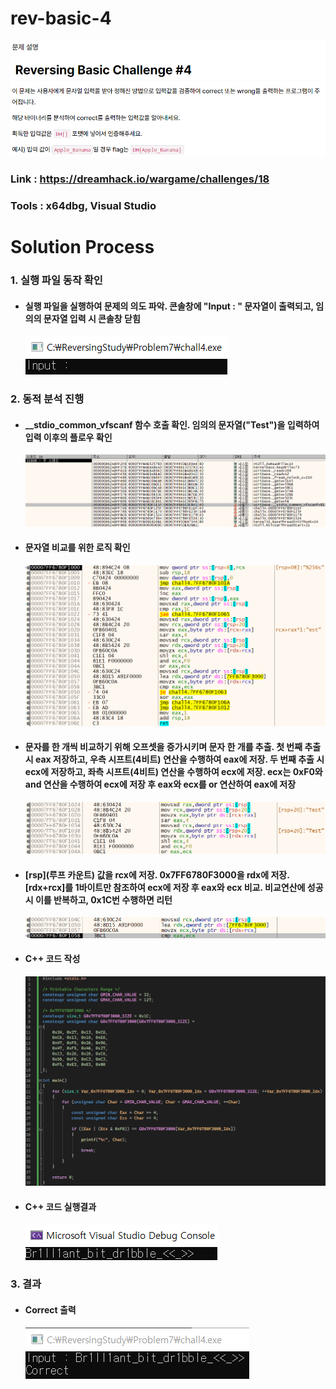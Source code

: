# **rev-basic-4**

![01](Image/01.PNG?raw=true)
### Link : https://dreamhack.io/wargame/challenges/18
### Tools : x64dbg, Visual Studio

# **Solution Process**
### 1. 실행 파일 동작 확인
  - #### 실행 파일을 실행하여 문제의 의도 파악. 콘솔창에 "Input : " 문자열이 출력되고, 임의의 문자열 입력 시 콘솔창 닫힘
    ![02](Image/02.PNG?raw=true)

### 2. 동적 분석 진행
  - #### __stdio_common_vfscanf 함수 호출 확인. 임의의 문자열("Test")을 입력하여 입력 이후의 플로우 확인
    ![03](Image/03.PNG?raw=true)

  - #### 문자열 비교를 위한 로직 확인
    ![04](Image/04.PNG?raw=true)
    
  - #### 문자를 한 개씩 비교하기 위해 오프셋을 증가시키며 문자 한 개를 추출. 첫 번째 추출 시 eax 저장하고, 우측 시프트(4비트) 연산을 수행하여 eax에 저장. 두 번째 추출 시 ecx에 저장하고, 좌측 시프트(4비트) 연산을 수행하여 ecx에 저장. ecx는 0xF0와 and 연산을 수행하여 ecx에 저장 후 eax와 ecx를 or 연산하여 eax에 저장
    ![05](Image/05.PNG?raw=true)

  - #### [rsp](루프 카운트) 값을 rcx에 저장. 0x7FF6780F3000을 rdx에 저장. [rdx+rcx]를 1바이트만 참조하여 ecx에 저장 후 eax와 ecx 비교. 비교연산에 성공 시 이를 반복하고, 0x1C번 수행하면 리턴
    ![06](Image/06.PNG?raw=true)

  - #### C++ 코드 작성
    ![07](Image/07.PNG?raw=true)

  - #### C++ 코드 실행결과
    ![08](Image/08.PNG?raw=true)
    
### 3. 결과
  - #### Correct 출력
    ![09](Image/09.PNG?raw=true)
